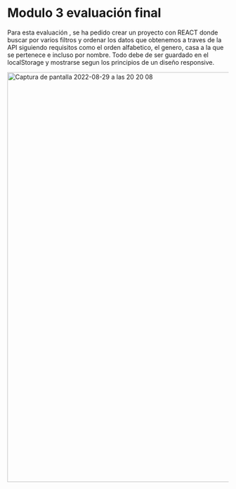 # Modulo 3 evaluación final

Para esta evaluación , se ha pedido crear un proyecto con REACT donde buscar por varios filtros y ordenar los datos que obtenemos a traves de la API siguiendo requisitos como el orden alfabetico, el genero, casa a la que se pertenece e incluso por nombre.
Todo debe de ser guardado en el localStorage y mostrarse  segun los principios de un diseño responsive.





<img width="932" alt="Captura de pantalla 2022-08-29 a las 20 20 08" src="https://user-images.githubusercontent.com/106525823/187270931-c2eddace-44fd-47a3-9885-b2d0c283d449.png">
